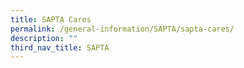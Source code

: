 ```yaml
---
title: SAPTA Cares
permalink: /general-information/SAPTA/sapta-cares/
description: ""
third_nav_title: SAPTA
---
```

